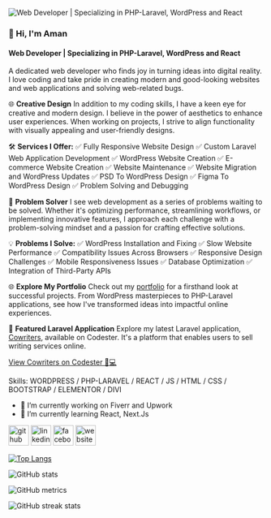 ![Web Developer | Specializing in PHP-Laravel, WordPress and React](https://softaweb.com/wp-content/uploads/2024/01/Aman_Banner.png)
### 👋 Hi, I'm Aman
#### Web Developer | Specializing in PHP-Laravel, WordPress and React

A dedicated web developer who finds joy in turning ideas into digital reality. I love coding and take pride in creating modern and good-looking websites and web applications and solving web-related bugs. 

🌐 **Creative Design**
In addition to my coding skills, I have a keen eye for creative and modern design. I believe in the power of aesthetics to enhance user experiences. When working on projects, I strive to align functionality with visually appealing and user-friendly designs.

🛠️ **Services I Offer:**
✅ Fully Responsive Website Design
✅ Custom Laravel Web Application Development
✅ WordPress Website Creation
✅ E-commerce Website Creation
✅ Website Maintenance
✅ Website Migration and WordPress Updates
✅ PSD To WordPress Design
✅ Figma To WordPress Design
✅ Problem Solving and Debugging

🔧 **Problem Solver**
I see web development as a series of problems waiting to be solved. Whether it's optimizing performance, streamlining workflows, or implementing innovative features, I approach each challenge with a problem-solving mindset and a passion for crafting effective solutions.

💡 **Problems I Solve:**
✅ WordPress Installation and Fixing
✅ Slow Website Performance
✅ Compatibility Issues Across Browsers
✅ Responsive Design Challenges
✅ Mobile Responsiveness Issues
✅ Database Optimization
✅ Integration of Third-Party APIs

🌐 **Explore My Portfolio**
Check out my [portfolio](https://softaweb.com) for a firsthand look at successful projects. From WordPress masterpieces to PHP-Laravel applications, see how I've transformed ideas into impactful online experiences.

🔗 **Featured Laravel Application**
Explore my latest Laravel application, [Cowriters](https://softaweb.com/cowriters), available on Codester. It's a platform that enables users to sell writing services online.

[View Cowriters on Codester 📝💻](https://www.codester.com/items/43291/cowriters-sell-writing-services-online?ref=Aman1180)


Skills: WORDPRESS / PHP-LARAVEL / REACT / JS / HTML / CSS / BOOTSTRAP / ELEMENTOR / DIVI

- 🔭 I’m currently working on Fiverr and Upwork 
- 🌱 I’m currently learning React, Next.Js 


[<img src='https://cdn.jsdelivr.net/npm/simple-icons@3.0.1/icons/github.svg' alt='github' height='40'>](https://github.com/web-developer-aman)  [<img src='https://cdn.jsdelivr.net/npm/simple-icons@3.0.1/icons/linkedin.svg' alt='linkedin' height='40'>](https://www.linkedin.com/in/aman-uddin-aa6081279/)  [<img src='https://cdn.jsdelivr.net/npm/simple-icons@3.0.1/icons/facebook.svg' alt='facebook' height='40'>](https://www.facebook.com/profile.php?id=100012532065639)  [<img src='https://cdn.jsdelivr.net/npm/simple-icons@3.0.1/icons/icloud.svg' alt='website' height='40'>](https://softaweb.com)  

[![Top Langs](https://github-readme-stats.vercel.app/api/top-langs/?username=web-developer-aman)](https://github.com/anuraghazra/github-readme-stats)

![GitHub stats](https://github-readme-stats.vercel.app/api?username=web-developer-aman&show_icons=true&count_private=true)  

![GitHub metrics](https://metrics.lecoq.io/web-developer-aman)  

![GitHub streak stats](https://streak-stats.demolab.com/?user=web-developer-aman)  



